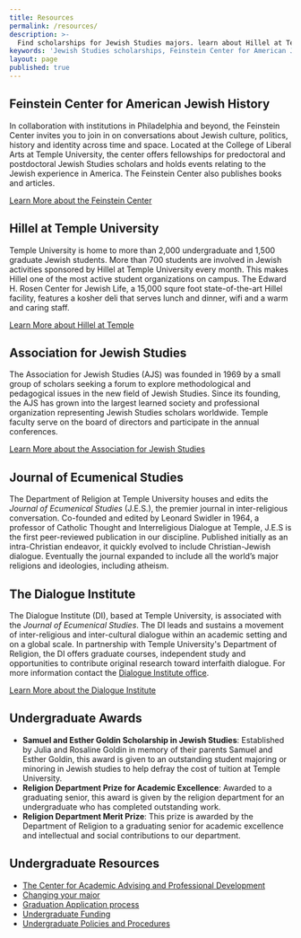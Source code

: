 ```yaml
---
title: Resources
permalink: /resources/
description: >-
  Find scholarships for Jewish Studies majors. learn about Hillel at Temple University and the Feinstein Center for American   Jewish History. 
keywords: 'Jewish Studies scholarships, Feinstein Center for American Jewish History, Hillel Temple University, Association for Jewish Studies, Dialogue Institute'
layout: page
published: true
---
```

## Feinstein Center for American Jewish History
In collaboration with institutions in Philadelphia and beyond, the Feinstein Center invites you to join in on conversations about Jewish culture, politics, history and identity across time and space. Located at the College of Liberal Arts at Temple University, the center offers fellowships for predoctoral and postdoctoral Jewish Studies scholars and holds events relating to the Jewish experience in America. The Feinstein Center also publishes books and articles. 

[Learn More about the Feinstein Center](http://www.cla.temple.edu/feinsteincenter/)

## Hillel at Temple University
Temple University is home to more than 2,000 undergraduate and 1,500 graduate Jewish students. More than 700 students are involved in Jewish activities sponsored by Hillel at Temple University every month. This makes Hillel one of the most active student organizations on campus. The Edward H. Rosen Center for Jewish Life, a 15,000 squre foot state-of-the-art Hillel facility, features a kosher deli that serves lunch and dinner, wifi and a warm and caring staff.   

[Learn More about Hillel at Temple](http://www.templehillel.com/)

## Association for Jewish Studies
The Association for Jewish Studies (AJS) was founded in 1969 by a small group of scholars seeking a forum to explore methodological and pedagogical issues in the new field of Jewish Studies. Since its founding, the AJS has grown into the largest learned society and professional organization representing Jewish Studies scholars worldwide. Temple faculty serve on the board of directors and participate in the annual conferences. 

[Learn More about the Association for Jewish Studies](https://www.associationforjewishstudies.org/)

## Journal of Ecumenical Studies 
The Department of Religion at Temple University houses and edits the _Journal of Ecumenical Studies_ (J.E.S.), the premier journal in inter-religious conversation. Co-founded and edited by Leonard Swidler in 1964, a professor of Catholic Thought and Interreligious Dialogue at Temple, J.E.S is the first peer-reviewed publication in our discipline. Published initially as an intra-Christian endeavor, it quickly evolved to include Christian-Jewish dialogue. Eventually the journal expanded to include all the world’s major religions and ideologies, including atheism.  

## The Dialogue Institute
The Dialogue Institute (DI), based at Temple University, is associated with the _Journal of Ecumenical Studies_. The DI leads and sustains a movement of inter-religious and inter-cultural dialogue within an academic setting and on a global scale. In partnership with Temple University's Department of Religion, the DI offers graduate courses, independent study and opportunities to contribute original research toward interfaith dialogue. For more information contact the [Dialogue Institute office](mailto:info@dialogueinstitute.org). 

[Learn More about the Dialogue Institute](http://dialogueinstitute.org/)

## Undergraduate Awards
- **Samuel and Esther Goldin Scholarship in Jewish Studies**: Established by Julia and Rosaline Goldin in memory of their parents Samuel and Esther Goldin, this award is given to an outstanding student majoring or minoring in Jewish studies to help defray the cost of tuition at Temple University.
- **Religion Department Prize for Academic Excellence**: Awarded to a graduating senior, this award is given by the religion department for an undergraduate who has completed outstanding work.
- **Religion Department Merit Prize**: This prize is awarded by the Department of Religion to a graduating senior for academic excellence and intellectual and social contributions to our department.

## Undergraduate Resources
- [The Center for Academic Advising and Professional Development](https://liberalarts.temple.edu/advising)
- [Changing your major](http://www.temple.edu/studentaffairs/orientation/freshman-orientation/changing-your-major.asp)
- [Graduation Application process](http://www.temple.edu/registrar/students/graduation)
- [Undergraduate Funding](http://sfs.temple.edu/)
- [Undergraduate Policies and Procedures](http://bulletin.temple.edu/undergraduate/academic-policies/)
